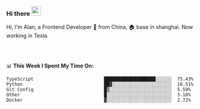 ### Hi there <img src="https://media.giphy.com/media/hvRJCLFzcasrR4ia7z/giphy.gif" width="25px">

<!-- ![visitors](https://visitor-badge.glitch.me/badge?page_id=dislfyer.dislfyer) -->

Hi, I'm Alan, a Frontend Developer 🚀 from China, 🏠 base in shanghai. Now working in Tesla.

<br/>
<br/>

📊 **This Week I Spent My Time On:**


<!--START_SECTION:waka-->

```text
TypeScript                          ███████████████████░░░░░░  75.43%
Python                              ██▓░░░░░░░░░░░░░░░░░░░░░░  10.51%
Git Config                          █▒░░░░░░░░░░░░░░░░░░░░░░░  5.59%
Other                               █░░░░░░░░░░░░░░░░░░░░░░░░  3.18%
Docker                              ▓░░░░░░░░░░░░░░░░░░░░░░░░  2.72%
```

<!--END_SECTION:waka-->

<!--
**About Me:**
 -->
